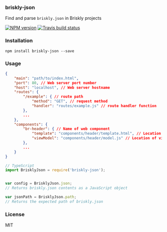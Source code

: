 ### briskly-json
Find and parse `briskly.json` in Briskly projects

[![NPM version](http://img.shields.io/npm/v/briskly-json.svg?style=flat)](https://www.npmjs.org/package/briskly-json)
[![Travis build status](https://travis-ci.org/Seikho/briskly-json.svg?branch=master)](https://travis-ci.org/Seikho/briskly-json)

### Installation
```
npm install briskly-json --save
```

### Usage
```json
{
	"main": "path/to/index.html",
	"port": 80, // Web server port number
	"host": "localhost", // Web server hostname
	"routes": {
		"/example": { // route path
			"method": "GET", // request method
			"handler": "routes/example.js" // route handler function
		},
		...
	},
	"components": {
		"br-header": { // Name of web component
			"template": "components/header/template.html", // Location of view template markup
			"viewModel": "components/header/model.js" // Location of view model constructor
		},
		...
	}
}
```
```javascript
// TypeScript
import BrisklyJson = require('briskly-json');


var config = BrisklyJson.json;
// Returns briskly.json contents as a JavaScript object

var jsonPath = BrisklyJson.path;
// Returns the expected path of briskly.json
```

### License
MIT